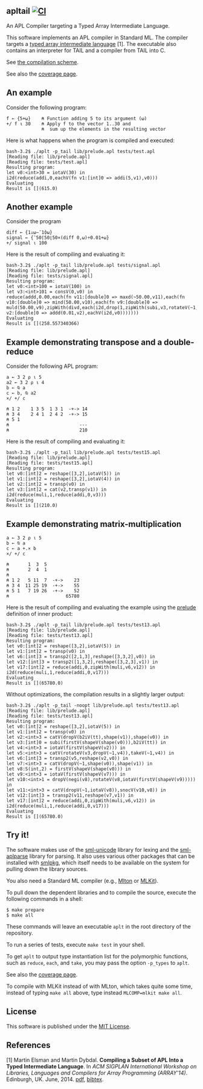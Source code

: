 ## apltail [![CI](https://github.com/melsman/apltail/workflows/CI/badge.svg)](https://github.com/melsman/apltail/actions)

An APL Compiler targeting a Typed Array Intermediate Language.

This software implements an APL compiler in Standard ML. The compiler
targets a [typed array intermediate language](http://elsman.com/pdf/array14_final.pdf) [1]. The
executable also contains an interpreter for TAIL and a compiler from
TAIL into C.

See [the compilation scheme](doc/comp.md).

See also the [coverage page](doc/coverage.md).

## An example

Consider the following program:

```apl
f ← {5+⍵}    ⍝ Function adding 5 to its argument (⍵)
+/ f ⍳ 30    ⍝ Apply f to the vector 1..30 and
             ⍝  sum up the elements in the resulting vector
```

Here is what happens when the program is compiled and executed:

    bash-3.2$ ./aplt -p_tail lib/prelude.apl tests/test.apl
    [Reading file: lib/prelude.apl]
    [Reading file: tests/test.apl]
    Resulting program:
    let v0:<int>30 = iotaV(30) in
    i2d(reduce(addi,0,eachV(fn v1:[int]0 => addi(5,v1),v0)))
    Evaluating
    Result is [](615.0)

## Another example

Consider the program

```apl
diff ← {1↓⍵−¯1⌽⍵}
signal ← {¯50⌈50⌊50×(diff 0,⍵)÷0.01+⍵}
+/ signal ⍳ 100
```

Here is the result of compiling and evaluating it:

    bash-3.2$ ./aplt -p_tail lib/prelude.apl tests/signal.apl
    [Reading file: lib/prelude.apl]
    [Reading file: tests/signal.apl]
    Resulting program:
    let v0:<int>100 = iotaV(100) in
    let v3:<int>101 = consV(0,v0) in
    reduce(addd,0.00,each(fn v11:[double]0 => maxd(~50.00,v11),each(fn v10:[double]0 => mind(50.00,v10),each(fn v9:[double]0 => muld(50.00,v9),zipWith(divd,each(i2d,drop(1,zipWith(subi,v3,rotateV(~1,v3)))),eachV(fn v2:[double]0 => addd(0.01,v2),eachV(i2d,v0)))))))
    Evaluating
    Result is [](258.557340366)

## Example demonstrating transpose and a double-reduce

Consider the following APL program:

```apl
a ← 3 2 ⍴ ⍳ 5
a2 ← 3 2 ⍴ ⍳ 4
b ← ⍉ a
c ← b, ⍉ a2
×/ +/ c

⍝ 1 2    1 3 5  1 3 1  -+-> 14
⍝ 3 4    2 4 1  2 4 2  -+-> 15
⍝ 5 1
⍝                          ---
⍝                          210
```

Here is the result of compiling and evaluating it:

    bash-3.2$ ./aplt -p_tail lib/prelude.apl tests/test15.apl
    [Reading file: lib/prelude.apl]
    [Reading file: tests/test15.apl]
    Resulting program:
    let v0:[int]2 = reshape([3,2],iotaV(5)) in
    let v1:[int]2 = reshape([3,2],iotaV(4)) in
    let v2:[int]2 = transp(v0) in
    let v3:[int]2 = cat(v2,transp(v1)) in
    i2d(reduce(muli,1,reduce(addi,0,v3)))
    Evaluating
    Result is [](210.0)

## Example demonstrating matrix-multiplication

```apl
a ← 3 2 ⍴ ⍳ 5
b ← ⍉ a
c ← a +.× b
×/ +/ c

⍝       1  3  5
⍝       2  4  1
⍝
⍝ 1 2   5 11  7  -+->    23
⍝ 3 4  11 25 19  -+->    55
⍝ 5 1   7 19 26  -+->    52
⍝                     65780
```

Here is the result of compiling and evaluating the example using the
[prelude](/prelude.apl) definition of inner product:

    bash-3.2$ ./aplt -p_tail lib/prelude.apl tests/test13.apl
    [Reading file: lib/prelude.apl]
    [Reading file: tests/test13.apl]
    Resulting program:
    let v0:[int]2 = reshape([3,2],iotaV(5)) in
    let v1:[int]2 = transp(v0) in
    let v6:[int]3 = transp2([2,1,3],reshape([3,3,2],v0)) in
    let v12:[int]3 = transp2([1,3,2],reshape([3,2,3],v1)) in
    let v17:[int]2 = reduce(addi,0,zipWith(muli,v6,v12)) in
    i2d(reduce(muli,1,reduce(addi,0,v17)))
    Evaluating
    Result is [](65780.0)

Without optimizations, the compilation results in a slightly larger output:

    bash-3.2$ ./aplt -p_tail -noopt lib/prelude.apl tests/test13.apl
    [Reading file: lib/prelude.apl]
    [Reading file: tests/test13.apl]
    Resulting program:
    let v0:[int]2 = reshape([3,2],iotaV(5)) in
    let v1:[int]2 = transp(v0) in
    let v2:<int>3 = catV(dropV(b2iV(tt),shape(v1)),shape(v0)) in
    let v3:[int]0 = subi(firstV(shapeV(shape(v0))),b2iV(tt)) in
    let v4:<int>3 = iotaV(firstV(shapeV(v2))) in
    let v5:<int>3 = catV(rotateV(v3,dropV(~1,v4)),takeV(~1,v4)) in
    let v6:[int]3 = transp2(v5,reshape(v2,v0)) in
    let v7:<int>3 = catV(dropV(~1,shape(v0)),shape(v1)) in
    let v8:S(int,2) = firstV(shapeV(shape(v0))) in
    let v9:<int>3 = iotaV(firstV(shapeV(v7))) in
    let v10:<int>1 = dropV(negi(v8),rotateV(v8,iotaV(firstV(shapeV(v9))))) in
    let v11:<int>3 = catV(dropV(~1,iotaV(v8)),snocV(v10,v8)) in
    let v12:[int]3 = transp2(v11,reshape(v7,v1)) in
    let v17:[int]2 = reduce(addi,0,zipWith(muli,v6,v12)) in
    i2d(reduce(muli,1,reduce(addi,0,v17)))
    Evaluating
    Result is [](65780.0)

## Try it!

The software makes use of the [sml-unicode](https://github.com/diku-dk/sml-unicode) library for lexing and
the [sml-aplparse](https://github.com/diku-dk/sml-aplparse) library for
parsing. It also uses various other packages that can be installed with [smlpkg](https://github.com/diku-dk/smlpkg), which itself needs to be available on the system for pulling down the library sources.

You also need a Standard ML compiler (e.g., [Mlton](http://www.mlton.org/) or [MLKit](http://melsman.github.io/mlkit)).

To pull down the dependent libraries and to compile the source, execute the following commands in a shell:

    $ make prepare
    $ make all

These commands will leave an executable `aplt` in the root directory of the repository.

To run a series of tests, execute `make test` in your shell.

To get `aplt` to output type instantiation list for the polymorphic
functions, such as `reduce`, `each`, and `take`, you may pass the
option `-p_types` to `aplt`.

See also the [coverage page](doc/coverage.md).

To compile with MLKit instead of with MLton, which takes quite some
time, instead of typing `make all` above, type instead `MLCOMP=mlkit make all`.

## License

This software is published under the [MIT License](MIT_LICENSE.md).

## References

[1] Martin Elsman and Martin Dybdal. __Compiling a Subset of APL Into
a Typed Intermediate Language__. In _ACM SIGPLAN International
Workshop on Libraries, Languages and Compilers for Array Programming
(ARRAY'14)_. Edinburgh, UK. June,
2014. [pdf](http://elsman.com/pdf/array14_final.pdf),
[bibtex](http://elsman.com//pdf/array14_final.bibtex.txt).
